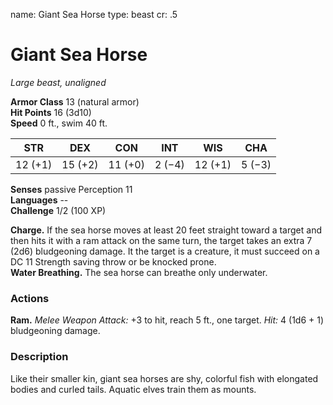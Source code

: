 name: Giant Sea Horse
type: beast
cr: .5

# Giant Sea Horse 
_Large beast, unaligned_

**Armor Class** 13 (natural armor)    
**Hit Points** 16 (3d10)    
**Speed** 0 ft., swim 40 ft. 

| STR     | DEX     | CON     | INT     | WIS     | CHA     |
|---------|---------|---------|---------|---------|---------|
| 12 (+1) | 15 (+2) | 11 (+0) | 2 (−4)  | 12 (+1) | 5 (−3)  |  

**Senses** passive Perception 11    
**Languages** --    
**Challenge** 1/2 (100 XP) 

**Charge.** If the sea horse moves at least 20 feet straight toward a target and then hits it with a ram attack on the same turn, the target takes an extra 7 (2d6) bludgeoning damage. It the target is a creature, it must succeed on a DC 11 Strength saving throw or be knocked prone.    
**Water Breathing.** The sea horse can breathe only underwater. 

### Actions 
**Ram.** _Melee Weapon Attack:_ +3 to hit, reach 5 ft., one target. _Hit:_ 4 (1d6 + 1) bludgeoning damage. 

### Description
Like their smaller kin, giant sea horses are shy, colorful fish with elongated bodies and curled tails. Aquatic elves train them as mounts. 